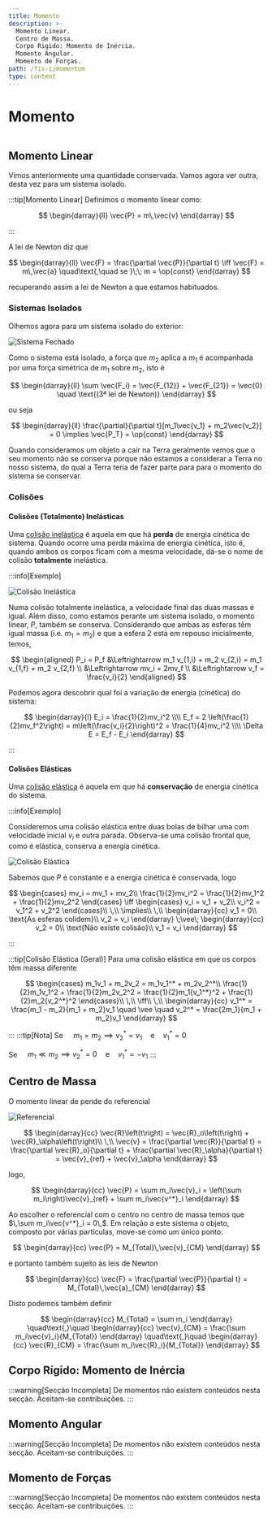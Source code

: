 ```yaml
---
title: Momento
description: >-
  Momento Linear.
  Centro de Massa.
  Corpo Rigido: Momento de Inércia.
  Momento Angular.
  Momento de Forças.
path: /fis-i/momentum
type: content
---
```


# Momento

```toc

```

## Momento Linear

Vimos anteriormente uma quantidade conservada.
Vamos agora ver outra, desta vez para um sistema isolado.

:::tip[Momento Linear]
Definimos o momento linear como:

$$
\begin{darray}{ll}
\vec{P} = m\,\vec{v}
\end{darray}
$$

:::

A lei de Newton diz que

$$
\begin{darray}{ll}
\vec{F} = \frac{\partial \vec{P}}{\partial t} \iff \vec{F} = m\,\vec{a} \quad\text{,\quad se }\;\; m = \op{const}
\end{darray}
$$

recuperando assim a lei de Newton a que estamos habituados.

### Sistemas Isolados

Olhemos agora para um sistema isolado do exterior:

![Sistema Fechado](./assets/0005-closed-system2.png#dark=2)

Como o sistema está isolado, a força que $m_2$ aplica a $m_1$ é acompanhada por uma força simétrica de $m_1$ sobre $m_2$, isto é

$$
\begin{darray}{ll}
\sum \vec{F_i} = \vec{F_{12}} +  \vec{F_{21}} = \vec{0} \quad \text{(3ª lei de Newton)}
\end{darray}
$$

ou seja

$$
\begin{darray}{ll}
\frac{\partial}{\partial t}[m_1\vec{v_1} + m_2\vec{v_2}] = 0 \implies \vec{P_T} = \op{const}
\end{darray}
$$

Quando consideramos um objeto a cair na Terra geralmente vemos que o seu momento não se conserva porque não estamos a considerar a Terra no nosso sistema, do qual a Terra teria de fazer parte para para o momento do sistema se conservar.

### Colisões

#### Colisões (Totalmente) Inelásticas

Uma [colisão inelástica](color:green) é aquela em que há **perda** de
energia cinética do sistema. Quando ocorre uma perda máxima de energia cinética,
isto é, quando ambos os corpos ficam com a mesma velocidade, dá-se o nome de
colisão **totalmente** inelástica.

:::info[Exemplo]

![Colisão Inelástica](./assets/0005-completely-inelastic-colision.png#dark=2)

Numa colisão totalmente inelástica, a velocidade final das duas massas é igual.
Além disso, como estamos perante um sistema isolado, o momento linear, $P$, também
se conserva. Considerando que ambas as esferas têm igual massa (i.e. $m_1 = m_2$)
e que a esfera 2 está em repouso inicialmente, temos,

$$
\begin{aligned}
P_i = P_f &\Leftrightarrow m_1 v_{1,i} + m_2 v_{2,i} = m_1 v_{1,f} + m_2 v_{2,f} \\
&\Leftrightarrow mv_i = 2mv_f \\
&\Leftrightarrow v_f = \frac{v_i}{2}
\end{aligned}
$$

Podemos agora descobrir qual foi a variação de energia (cinética) do sistema:

$$
\begin{darray}{l}
E_i = \frac{1}{2}mv_i^2 \\\\
E_f = 2 \left(\frac{1}{2}mv_f^2\right) = m\left(\frac{v_i}{2}\right)^2 = \frac{1}{4}mv_i^2 \\\\
\Delta E = E_f - E_i
\end{darray}
$$

:::

#### Colisões Elásticas

Uma [colisão elástica](color:orange) é aquela em que há **conservação** de
energia cinética do sistema.

:::info[Exemplo]

Consideremos uma colisão elástica entre duas bolas de bilhar uma
com velocidade inicial $v_i$ e outra parada.
Observa-se uma colisão frontal que, como é elástica, conserva a energia cinética.

![Colisão Elástica](./assets/0005-completely-elastic-colision.png#dark=2)

Sabemos que $P$ é constante e a energia cinética é conservada, logo

$$
\begin{cases}
mv_i = mv_1 + mv_2\\
\frac{1}{2}mv_i^2 = \frac{1}{2}mv_1^2 + \frac{1}{2}mv_2^2
\end{cases}
\iff
\begin{cases}
v_i = v_1 + v_2\\
v_i^2 = v_1^2 + v_2^2
\end{cases}\\
\,\\
\implies\\
\,\\
\begin{darray}{cc}
v_1 = 0\\
\text{As esferas colidem}\\
v_2 = v_i
\end{darray}
\;\vee\;
\begin{darray}{cc}
v_2 = 0\\
\text{Não existe colisão}\\
v_1 = v_i
\end{darray}
$$

:::

:::tip[Colisão Elástica (Geral)]
Para uma colisão elástica em que os corpos têm massa diferente

$$
\begin{cases}
m_1v_1 + m_2v_2 = m_1v_1^* + m_2v_2^*\\
\frac{1}{2}m_1v_1^2 + \frac{1}{2}m_2v_2^2 = \frac{1}{2}m_1{v_1^*}^2 + \frac{1}{2}m_2{v_2^*}^2
\end{cases}\\
\,\\
\iff\\
\,\\
\begin{darray}{cc}
v_1^* = \frac{m_1 - m_2}{m_1 + m_2}v_1
\quad \vee \quad
v_2^* = \frac{2m_1}{m_1 + m_2}v_1
\end{darray}
$$

:::
:::tip[Nota]
Se $\quad m_1 = m_2 \implies v_2^* = v_1 \quad\text{e}\quad v_1^* = 0$

Se $\quad m_1 \ll m_2 \implies v_2^* = 0 \quad\text{e}\quad v_1^* = -v_1$
:::

## Centro de Massa

O momento linear de pende do referencial

![Referencial](./assets/0005-center-of-mass.png#dark=2)

$$
\begin{darray}{cc}
\vec{R}\left(t\right) = \vec{R}_o\left(t\right) + \vec{R}_\alpha\left(t\right)\\
\,\\
\vec{v} = \frac{\partial \vec{R}}{\partial t} = \frac{\partial \vec{R}_o}{\partial t} + \frac{\partial \vec{R}_\alpha}{\partial t} = \vec{v}_{ref} + \vec{v}_\alpha
\end{darray}
$$

logo,

$$
\begin{darray}{cc}
\vec{P} = \sum m_i\vec{v}_i = \left(\sum m_i\right)\vec{v}_{ref} + \sum m_i\vec{v^*}_i
\end{darray}
$$

Ao escolher o referencial com o centro no centro de massa temos que $\,\sum m_i\vec{v^*}_i = 0\,$.
Em relação a este sistema o objeto, composto por várias partículas, move-se como um único ponto:

$$
\begin{darray}{cc}
\vec{P} = M_{Total}\,\vec{v}_{CM}
\end{darray}
$$

e portanto também sujeito às leis de Newton

$$
\begin{darray}{cc}
\vec{F} = \frac{\partial \vec{P}}{\partial t} = M_{Total}\,\vec{a}_{CM}
\end{darray}
$$

Disto podemos também definir

$$
\begin{darray}{cc}
M_{Total} = \sum m_i
\end{darray}
\quad\text{,}\quad
\begin{darray}{cc}
\vec{v}_{CM} = \frac{\sum m_i\vec{v}_i}{M_{Total}}
\end{darray}
\quad\text{,}\quad
\begin{darray}{cc}
\vec{R}_{CM} = \frac{\sum m_i\vec{R}_i}{M_{Total}}
\end{darray}
$$

## Corpo Rígido: Momento de Inércia

:::warning[Secção Incompleta]
De momentos não existem conteúdos nesta secção. Aceitam-se contribuições.
:::

## Momento Angular

:::warning[Secção Incompleta]
De momentos não existem conteúdos nesta secção. Aceitam-se contribuições.
:::

## Momento de Forças

:::warning[Secção Incompleta]
De momentos não existem conteúdos nesta secção. Aceitam-se contribuições.
:::
